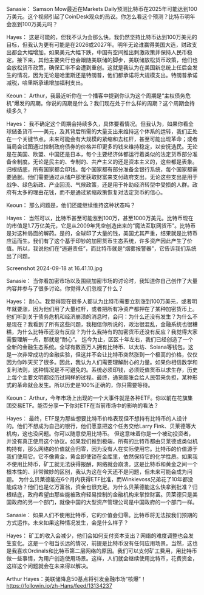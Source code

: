 Sanasie： Samson Mow最近在Markets Daily预测比特币在2025年可能达到100万美元。这个视频引起了CoinDesk观众的热议。你怎么看这个预测？比特币明年会涨到100万美元吗？

Hayes： 这是可能的，但我不认为会那么快。我仍然坚持比特币达到100万美元的目标，但我认为更有可能是在2026或2027年。明年无论谁赢得美国大选，财政支出都会大幅增加。如果美元大幅下跌，中国有空间推出刺激政策并保持人民币稳定。接下来，其他主要央行也会跟随美联储的脚步，美联储放松货币政策，他们也会放松货币政策，确保汇率不会遭到重创。这就是我认为在美国新总统上任后会发生的情况，因为无论是哈里斯还是特朗普，他们都承诺将大规模支出。特朗普承诺减税，哈里斯承诺增加福利支出。

Keoun： Arthur，我最近听你在一个播客中提到你认为这个周期是“主权债务危机”爆发的周期。你说的周期是什么？我们现在处于什么样的周期？这个周期会持续多久？

Hayes： 我不确定这个周期会持续多久，具体要看情况。但我认为，如果你看全球储备货币——美元，及其背后所需的大量支出来维持这个体系的运转，我们正处在一个关键节点。未来可能会有大规模的紧缩和去杠杆，甚至可能出现革命；或者当局会试图通过控制政府债券的价格并印更多的钱来维持稳定，以安抚选民。无论是在美国、欧盟、中国还是日本，每个主要经济体都运行着类似的法定货币部分准备金制度。无论是民主的、专制的、共产主义的还是资本主义的，这些都是表象。归根结底，所有国家都会印钱。每个国家都有部分准备金银行系统，每个国家都需要通胀。他们需要通过从储户那里获取财富来支付政府支出，无论这些支出是用于战争、绿色新政、产业回流、气候政策，还是用于补助经济转型中受损的人群。政府有太多的理由花钱，而不是通过紧缩政策恢复对法定货币的信心。

Keoun： 那么问题是，他们还能继续维持这种状态吗？

Hayes： 当然可以，比特币甚至可能涨到100万，甚至1000万美元。比特币现在的市值是1.7万亿美元，它是从2009年凭空创造出来的“魔法互联网货币”。比特币是对这种局面的解药。是的，全球印了大量的钱，美国尤其严重，结果就是比特币应运而生。我们有了这个基于印钞的加密货币生态系统，许多资产因此产生了价值。所以，我说他们在“逃避责任”，而比特币就是“烟雾报警器”，它告诉我们系统出了问题。

Screenshot 2024-09-18 at 16.41.10.jpg

Sanasie： 当你看加密市场以及围绕加密市场的讨论时，我知道你自己创作了大量内容并参与了很多讨论。你觉得人们忽视了什么？

Hayes： 耐心。我觉得现在很多人都认为比特币需要立刻涨到100万美元，或者明年就要涨，因为他们用了大量杠杆，或者把所有净资产都押在了某种加密货币上。他们听到关于债务危机和经济崩溃的消息时，会问：为什么还没有发生？为什么不是现在？我看到了所有这些问题，我相信你所说的，政治很混乱，金融系统也很糟糕，为什么比特币还没有反应？为什么我持有的加密货币还没有反应？我觉得大家需要理解一点，那就是“耐心”。 迄今为止，区区十年左右，我们已经创造了一个全新的金融生态系统。全球有数百万人拥有比特币、以太坊、Solana等钱包。这是一次非常成功的金融实验，但这并不会让比特币突然涨到一个极高的价格，仅仅因为你昨天买了很多。因此，我认为人们需要理解耐心的力量。如果你相信数学和复利法则，这种情况是不可避免的。系统必须印钱，必须贬值货币以求生存，历史上每个主要文明都经历过同样的过程。最终，通货膨胀会给人民带来负担，某种形式的革命就会发生。所以历史是100%正确的，你只需要等待。

Keoun： Arthur，今年市场上出现的一个大事件就是各种ETF。你以前在花旗集团交易ETF。能否分享一下你对ETF在当前市场中的影响的看法？

Hayes： 最终，ETF是为那些想要比特币价格表现但不想持有比特币的人设计的。他们不想成为自己的银行，他们愿意把这个任务交给Larry Fink、贝莱德等大机构，这也没问题。你可以随意使用比特币。 但这意味着你是一个被动投资者，并没有真正使用这个协议。如果我们推到极端，所有的比特币都由贝莱德或类似机构持有，那么网络的价值就会归零，因为没有人在实际使用它。比特币的价值源于我们使用它。它不像黄金，黄金即使锁在金库里，依然保持它的化学性质。如果我不使用比特币，矿工就无法获得报酬，网络就会崩溃。这是比特币和黄金之间一个根本性的、非常微妙的区别，我认为这在今天还不是问题，但未来可能会成为问题。 为什么贝莱德能在6个月内获得ETF批准，而Winklevoss兄弟花了10年都没能成功？他们也是亿万富翁，资金也很充足。为什么贝莱德能这么快拿到批准？归根结底，政府希望由那些能被政府轻易控制的金融机构来掌控财富。贝莱德只是美国政府的另一个部门，就像中国的大型资产管理公司是中国政府的一个部门一样。

Sanasie： 如果人们不使用比特币，它的价值会归零。比特币将无法按我们预期的方式运作。未来如果这种情况发生，会是什么样子？

Hayes： 矿工的收入会减少，他们会如何支付资本支出？网络的难度调整也会发生变化。这是一个相当长远的情况，前提是比特币没有任何应用场景。当然，这也是我喜欢Ordinals和比特币第二层网络的原因。我们可以支付矿工费用，用比特币做一些事情，为用户创造使用场景。这样，人们就会继续使用比特币，花费资金，这样这个问题就会在未来得以解决。

Arthur Hayes：美联储降息50基点将引发金融市场“核爆”！
https://followin.io/zh-Hans/feed/13134237
